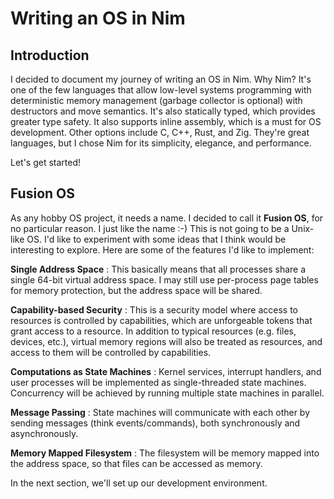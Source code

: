 # Writing an OS in Nim

## Introduction

I decided to document my journey of writing an OS in Nim. Why Nim? It's one of the few languages
that allow low-level systems programming with deterministic memory management (garbage collector is optional) with destructors and move semantics. It's also statically typed, which provides greater type safety. It also supports inline assembly, which is a must for OS development.  Other options include C, C++, Rust, and Zig. They're great languages, but I chose Nim for its simplicity, elegance, and performance.

Let's get started!

## Fusion OS

As any hobby OS project, it needs a name. I decided to call it **Fusion OS**, for no particular reason. I just like the name :-) This is not going to be a Unix-like OS. I'd like to experiment with some ideas that I think would be interesting to explore. Here are some of the features I'd like to implement:

**Single Address Space**
: This basically means that all processes share a single 64-bit virtual address space. I may still use per-process page tables for memory protection, but the address space will be shared.

**Capability-based Security**
: This is a security model where access to resources is controlled by capabilities, which are unforgeable tokens that grant access to a resource. In addition to typical resources (e.g. files, devices, etc.), virtual memory regions will also be treated as resources, and access to them will be controlled by capabilities.

**Computations as State Machines**
: Kernel services, interrupt handlers, and user processes will be implemented as single-threaded state machines. Concurrency will be achieved by running multiple state machines in parallel.

**Message Passing**
: State machines will communicate with each other by sending messages (think events/commands), both synchronously and asynchronously.

**Memory Mapped Filesystem**
: The filesystem will be memory mapped into the address space, so that files can be accessed as memory.

In the next section, we'll set up our development environment.

<!--
---
<CommentService />
-->

